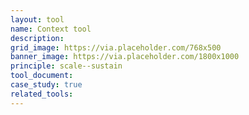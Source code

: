 ```yaml
---
layout: tool
name: Context tool
description:
grid_image: https://via.placeholder.com/768x500
banner_image: https://via.placeholder.com/1800x1000
principle: scale--sustain
tool_document:
case_study: true
related_tools:
---
```

